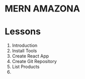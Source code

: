 # MERN AMAZONA

# Lessons

1. Introduction
2. Install Tools
3. Create React App
4. Create Git Repository
5. List Products
6.
